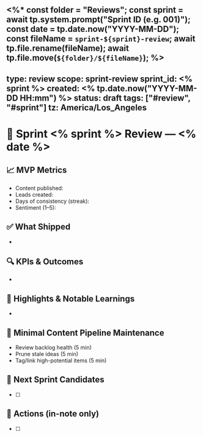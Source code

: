 <%*
const folder = "Reviews";
const sprint = await tp.system.prompt("Sprint ID (e.g. 001)");
const date = tp.date.now("YYYY-MM-DD");
const fileName = `sprint-${sprint}-review`;
await tp.file.rename(fileName);
await tp.file.move(`${folder}/${fileName}`);
%>
---
type: review
scope: sprint-review
sprint_id: <% sprint %>
created: <% tp.date.now("YYYY-MM-DD HH:mm") %>
status: draft
tags: ["#review", "#sprint"]
tz: America/Los_Angeles
---

# 🚀 Sprint <% sprint %> Review — <% date %>

## 📈 MVP Metrics
- Content published:
- Leads created:
- Days of consistency (streak):
- Sentiment (1–5):

## ✅ What Shipped
- 

## 🔍 KPIs & Outcomes
- 

## 🧭 Highlights & Notable Learnings
- 

## 🧹 Minimal Content Pipeline Maintenance
- Review backlog health (5 min)
- Prune stale ideas (5 min)
- Tag/link high-potential items (5 min)

## 🎯 Next Sprint Candidates
- [ ] 

## 📌 Actions (in-note only)
- [ ] 
